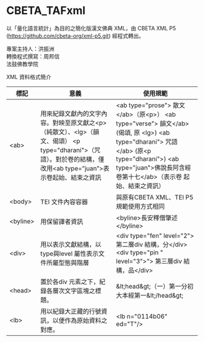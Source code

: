 CBETA_TAFxml
============

以「量化語言統計」為目的之簡化版漢文佛典 XML，由 CBETA XML P5 (https://github.com/cbeta-org/xml-p5.git) 經程式轉出。

專案主持人：洪振洲  
轉換程式撰寫：周邦信  
法鼓佛教學院

XML 資料格式簡介

| 標記  | 意義  | 使用規範 |
|---|---|---|
| &#x3C;ab&#x3E; | 用來紀錄文獻內的文字內容。對映至原文獻之&lt;p&gt;（純散文）、&lt;lg&gt;（韻文、偈頌） &lt;p type=&quot;dharani&quot;&gt;（咒語）。對於卷的結構，僅改用&lt;ab type=&rdquo;juan&rdquo;&gt;表示卷起始、結束之資訊 | &lt;ab type=&quot;prose&quot;&gt; 散文 &lt;/ab&gt;（原&lt;p&gt;） &lt;ab type=&quot;verse&quot;&gt; 韻文&lt;/ab&gt; (偈頌, 原 &lt;lg&gt;) &lt;ab type=&quot;dharani&quot;&gt; 咒語&lt;/ab&gt; (原&lt;p type=&quot;dharani&quot;&gt;) &lt;ab type=&quot;juan&quot;&gt;佛說長阿含經卷第十七&lt;/ab&gt;（表示卷 起始、結束之資訊） |
| &#x3C;body&#x3E;  | TEI 文件內容容器  | 與原有CBETA XML、TEI P5 規範使用方式相同  |
| &#x3C;byline&#x3E;  | 用保留譯者資訊  | &lt;byline&gt;長安釋僧肇述&lt;/byline&gt;  |
| &#x3C;div&#x3E;  |  用以表示文獻結構，以type與level 屬性表示文件所屬型態與階層 | &lt;div type=&quot;fen&quot; level=&quot;2&quot;&gt; 第二層div 結構，分&lt;/div&gt; &lt;div type=&quot;pin &quot; level=&quot;3&quot;&gt;&quot;&gt; 第三層div 結構，品&lt;/div&gt;  |
| &#x3C;head&#x3E; | 置於各div 元素之下，紀錄各層次文字區塊之標題。  | &amp;lt;head&amp;gt;（一）第一分初大本經第一&amp;lt;/head&amp;gt;  |
| &#x3C;lb&#x3E; |  用以紀錄大正藏的行號資訊，以便作為原始資料之對應。 |  &lt;lb n=&quot;0114b06&quot; ed=&quot;T&quot;/&gt; |
